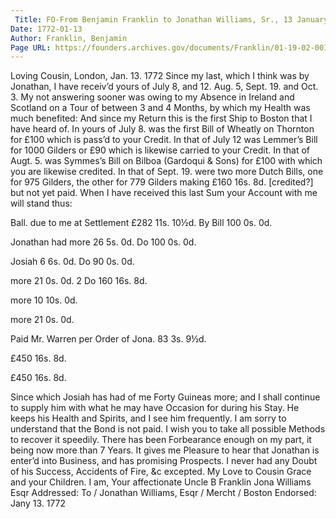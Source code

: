 ```yaml
---
 Title: FO-From Benjamin Franklin to Jonathan Williams, Sr., 13 January 1772
Date: 1772-01-13
Author: Franklin, Benjamin
Page URL: https://founders.archives.gov/documents/Franklin/01-19-02-0015
---
```


Loving Cousin,
London, Jan. 13. 1772
Since my last, which I think was by Jonathan, I have receiv’d yours of July 8, and 12. Aug. 5, Sept. 19. and Oct. 3. My not answering sooner was owing to my Absence in Ireland and Scotland on a Tour of between 3 and 4 Months, by which my Health was much benefited: And since my Return this is the first Ship to Boston that I have heard of.
In yours of July 8. was the first Bill of Wheatly on Thornton for £100 which is pass’d to your Credit. In that of July 12 was Lemmer’s Bill for 1000 Gilders or £90 which is likewise carried to your Credit. In that of Augt. 5. was Symmes’s Bill on Bilboa (Gardoqui & Sons) for £100 with which you are likewise credited. In that of Sept. 19. were two more Dutch Bills, one for 975 Gilders, the other for 779 Gilders making £160 16s. 8d. [credited?] but not yet paid. When I have received this last Sum your Account with me will stand thus:


Ball. due to me at Settlement
£282
11s.
10½d.
By Bill
100
0s.
0d.


Jonathan had more
26
5s.
0d.
Do
100
0s.
0d.


  Josiah
6
6s.
0d.
Do
90
0s.
0d.


  more
21
0s.
0d.
2 Do
  160
  16s.
  8d.


  more
10
10s.
0d.






  more
21
0s.
0d.






Paid Mr. Warren per Order of Jona.
83
  3s.
  9½d.







£450
16s.
8d.

£450
16s.
8d.


Since which Josiah has had of me Forty Guineas more; and I shall continue to supply him with what he may have Occasion for during his Stay. He keeps his Health and Spirits, and I see him frequently.
I am sorry to understand that the Bond is not paid. I wish you to take all possible Methods to recover it speedily. There has been Forbearance enough on my part, it being now more than 7 Years.
It gives me Pleasure to hear that Jonathan is enter’d into Business, and has promising Prospects. I never had any Doubt of his Success, Accidents of Fire, &c excepted. My Love to Cousin Grace and your Children. I am, Your affectionate Uncle
B Franklin
Jona Williams Esqr
 Addressed: To / Jonathan Williams, Esqr / Mercht / Boston
Endorsed: Jany 13. 1772


